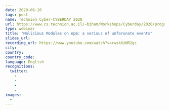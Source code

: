 ```yaml
---
date: 2020-06-10
tags: post
name: Technion Cyber-CYBERDAY 2020
url: https://www.cs.technion.ac.il/~biham/Workshops/Cyberday/2020/program.html
type: webinar
title: "Malicious Modules on npm: a serious of unforunate events"
slides_url:
recording_url: https://www.youtube.com/watch?v=rwskXzNR2gc
city:
country:
country_code:
language: English
recognitions:
  twitter:
    - 
    - 
    - 
    - 
images:
  - 
---
```

